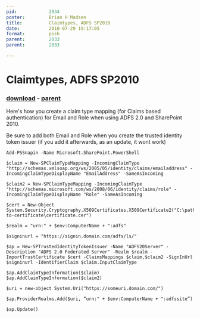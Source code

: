 ```yaml
---
pid:            2034
poster:         Brian H Madsen
title:          Claimtypes, ADFS SP2010
date:           2010-07-29 19:17:05
format:         posh
parent:         2033
parent:         2033

---
```


# Claimtypes, ADFS SP2010

### [download](2034.ps1) - [parent](2033.md)

Here's how you create a claim type mapping (for Claims based authentication) for Email and Role when using ADFS 2.0 and SharePoint 2010.

Be sure to add both Email and Role when you create the trusted identity token issuer (if you add it afterwards, as an update, it wont work)

```posh
Add-PSSnapin -Name Microsoft.SharePoint.PowerShell

$claim = New-SPClaimTypeMapping -IncomingClaimType "http://schemas.xmlsoap.org/ws/2005/05/identity/claims/emailaddress" -IncomingClaimTypeDisplayName "EmailAddress" -SameAsIncoming

$claim2 = New-SPClaimTypeMapping -IncomingClaimType "http://schemas.microsoft.com/ws/2008/06/identity/claims/role" -IncomingClaimTypeDisplayName "Role" -SameAsIncoming

$cert = New-Object System.Security.Cryptography.X509Certificates.X509Certificate2("C:\path-to-certificate\certificate.cer")

$realm = "urn:" + $env:ComputerName + ":adfs"

$signinurl = "https://signin.domain.com/adfs/ls/"

$ap = New-SPTrustedIdentityTokenIssuer -Name "ADFS20Server" -Description "ADFS 2.0 Federated Server" -Realm $realm -ImportTrustCertificate $cert -ClaimsMappings $claim,$claim2 -SignInUrl $signinurl -IdentifierClaim $claim.InputClaimType

$ap.AddClaimTypeInformation($claim)
$ap.AddClaimTypeInformation($claim2)

$uri = new-object System.Uri("https://someuri.domain.com/")

$ap.ProviderRealms.Add($uri, “urn:" + $env:ComputerName + ":adfssite”)

$ap.Update()
```
